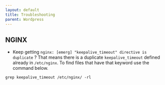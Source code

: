 ```yaml
---
layout: default
title: Troubleshooting      
parent: Wordpress
---
```


## NGINX

* Keep getting `nginx: [emerg] "keepalive_timeout" directive is duplicate` ? That means there is a duplicate `keepalive_timeout` defined already in `/etc/nginx`. To find files that have that keyword use the command below.

````
grep keepalive_timeout /etc/nginx/ -rl
````
